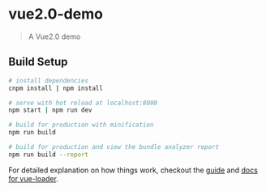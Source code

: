 # vue2.0-demo

> A Vue2.0 demo

## Build Setup

``` bash
# install dependencies
cnpm install | npm install

# serve with hot reload at localhost:8080
npm start | npm run dev

# build for production with minification
npm run build

# build for production and view the bundle analyzer report
npm run build --report
```

For detailed explanation on how things work, checkout the [guide](http://vuejs-templates.github.io/webpack/) and [docs for vue-loader](http://vuejs.github.io/vue-loader).
